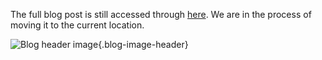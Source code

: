 The full blog post is still accessed through [here](https://www.1onepsilon.com/single-post/2018/08/18/Is-Mathematics-Discovered-or-Invented). We are in the process of moving it to the current location.

![Blog header image](https://es-app.com/assets/bal24x.jpg){.blog-image-header}
